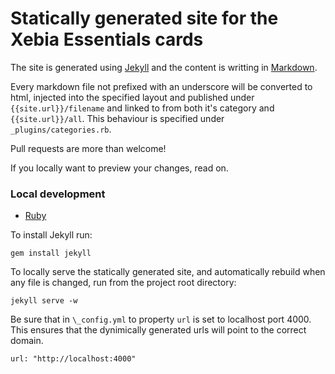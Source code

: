 # Statically generated site for the Xebia Essentials cards

The site is generated using [Jekyll](http://jekyllrb.com/) and the content is writting in [Markdown](http://daringfireball.net/projects/markdown).

Every markdown file not prefixed with an underscore will be converted to html, injected into the specified layout and published under `{{site.url}}/filename` and linked to from both it's category and `{{site.url}}/all`. This behaviour is specified under `_plugins/categories.rb`.

Pull requests are more than welcome!

If you locally want to preview your changes, read on.

### Local development

- [Ruby](https://www.ruby-lang.org/en/)

To install Jekyll run:

    gem install jekyll

To locally serve the statically generated site, and automatically rebuild when any file is changed, run from the project root directory:

    jekyll serve -w

Be sure that in `\_config.yml` to property `url` is set to localhost port 4000. This ensures that the dynimically generated urls will point to the correct domain.

    url: "http://localhost:4000"
